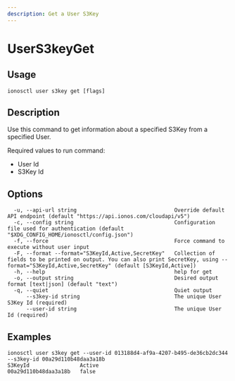 ```yaml
---
description: Get a User S3Key
---
```


# UserS3keyGet

## Usage

```text
ionosctl user s3key get [flags]
```

## Description

Use this command to get information about a specified S3Key from a specified User.

Required values to run command:

* User Id
* S3Key Id

## Options

```text
  -u, --api-url string                               Override default API endpoint (default "https://api.ionos.com/cloudapi/v5")
  -c, --config string                                Configuration file used for authentication (default "$XDG_CONFIG_HOME/ionosctl/config.json")
  -f, --force                                        Force command to execute without user input
  -F, --format --format="S3KeyId,Active,SecretKey"   Collection of fields to be printed on output. You can also print SecretKey, using --format="S3KeyId,Active,SecretKey" (default [S3KeyId,Active])
  -h, --help                                         help for get
  -o, --output string                                Desired output format [text|json] (default "text")
  -q, --quiet                                        Quiet output
      --s3key-id string                              The unique User S3Key Id (required)
      --user-id string                               The unique User Id (required)
```

## Examples

```text
ionosctl user s3key get --user-id 013188d4-af9a-4207-b495-de36cb2dc344 --s3key-id 00a29d110b48daa3a18b 
S3KeyId                Active
00a29d110b48daa3a18b   false
```

